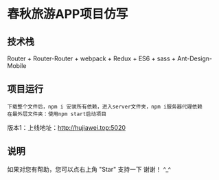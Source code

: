 # 春秋旅游APP项目仿写
## 技术栈  
Router + Router-Router + webpack + Redux + ES6 + sass + Ant-Design-Mobile
## 项目运行
```
下载整个文件后，npm i 安装所有依赖，进入server文件夹，npm i服务器代理依赖
在最外层文件夹：使用npm start启动项目
```

版本1：上线地址：http://hujiawei.top:5020


## 说明
如果对您有帮助，您可以点右上角 "Star" 支持一下 谢谢！ ^_^
